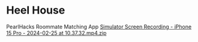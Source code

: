 # Heel House
PearlHacks Roommate Matching App
[Simulator Screen Recording - iPhone 15 Pro - 2024-02-25 at 10.37.32.mp4.zip](https://github.com/caitlinestrada27/heelhouse/files/14396824/Simulator.Screen.Recording.-.iPhone.15.Pro.-.2024-02-25.at.10.37.32.mp4.zip)
